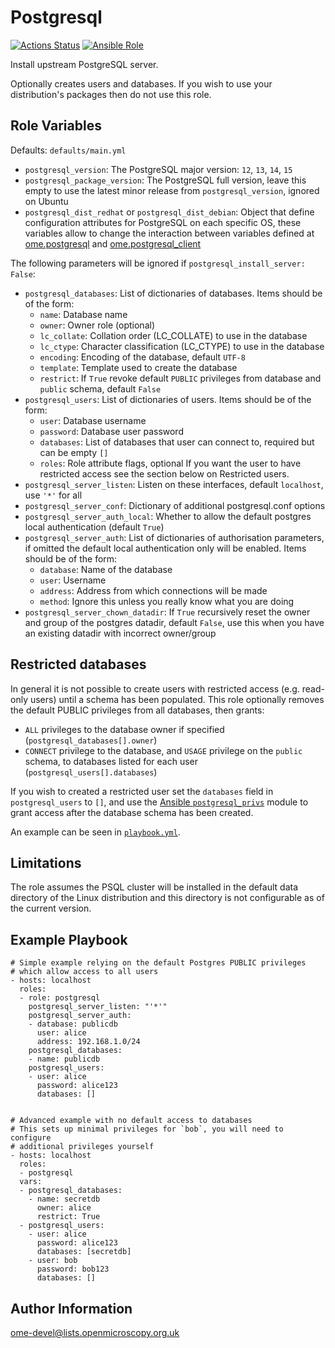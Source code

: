 Postgresql
==========

[![Actions Status](https://github.com/ome/ansible-role-postgresql/workflows/Molecule/badge.svg)](https://github.com/ome/ansible-role-postgresql/actions)
[![Ansible Role](https://img.shields.io/badge/ansible--galaxy-postgresql-blue.svg)](https://galaxy.ansible.com/ui/standalone/roles/ome/postgresql/)

Install upstream PostgreSQL server.

Optionally creates users and databases.
If you wish to use your distribution's packages then do not use this role.

Role Variables
--------------

Defaults: `defaults/main.yml`

- `postgresql_version`: The PostgreSQL major version: `12`, `13`, `14`, `15`
- `postgresql_package_version`: The PostgreSQL full version, leave this empty to use the latest minor release from `postgresql_version`, ignored on Ubuntu
- `postgresql_dist_redhat` or `postgresql_dist_debian`: Object that define configuration attributes for PostgreSQL on each specific OS, these variables allow to change the interaction between variables defined at [ome.postgresql](https://galaxy.ansible.com/ome/postgresql) and [ome.postgresql_client](https://github.com/ome/ansible-role-postgresql-client)

The following parameters will be ignored if `postgresql_install_server: False`:
- `postgresql_databases`: List of dictionaries of databases.
  Items should be of the form:
  - `name`: Database name
  - `owner`: Owner role (optional)
  - `lc_collate`: Collation order (LC_COLLATE) to use in the database
  - `lc_ctype`: Character classification (LC_CTYPE) to use in the database
  - `encoding`: Encoding of the database, default `UTF-8`
  - `template`: Template used to create the database
  - `restrict`: If `True` revoke default `PUBLIC` privileges from database and `public` schema, default `False`
- `postgresql_users`: List of dictionaries of users.
  Items should be of the form:
  - `user`: Database username
  - `password`: Database user password
  - `databases`: List of databases that user can connect to, required but can be empty `[]`
  - `roles`: Role attribute flags, optional
  If you want the user to have restricted access see the section below on Restricted users.
- `postgresql_server_listen`: Listen on these interfaces, default `localhost`, use `'*'` for all
- `postgresql_server_conf`: Dictionary of additional postgresql.conf options
- `postgresql_server_auth_local`: Whether to allow the default postgres local authentication (default `True`)
- `postgresql_server_auth`: List of dictionaries of authorisation parameters, if omitted the default local authentication only will be enabled. Items should be of the form:
  - `database`: Name of the database
  - `user`: Username
  - `address`: Address from which connections will be made
  - `method`: Ignore this unless you really know what you are doing
- `postgresql_server_chown_datadir`: If `True` recursively reset the owner and group of the postgres datadir, default `False`, use this when you have an existing datadir with incorrect owner/group


Restricted databases
--------------------

In general it is not possible to create users with restricted access (e.g. read-only users) until a schema has been populated.
This role optionally removes the default PUBLIC privileges from all databases, then grants:
- `ALL` privileges to the database owner if specified (`postgresql_databases[].owner`)
- `CONNECT` privilege to the database, and `USAGE` privilege on the `public` schema, to databases listed for each user (`postgresql_users[].databases`)

If you wish to created a restricted user set the `databases` field in `postgresql_users` to `[]`, and use the [Ansible `postgresql_privs`](http://docs.ansible.com/ansible/latest/postgresql_privs_module.html) module to grant access after the database schema has been created.

An example can be seen in [`playbook.yml`](playbook.yml).

Limitations
-----------

The role assumes the PSQL cluster will be installed in the default data directory
of the Linux distribution and this directory is not configurable as of the current
version.

Example Playbook
----------------

    # Simple example relying on the default Postgres PUBLIC privileges
    # which allow access to all users
    - hosts: localhost
      roles:
      - role: postgresql
        postgresql_server_listen: "'*'"
        postgresql_server_auth:
        - database: publicdb
          user: alice
          address: 192.168.1.0/24
        postgresql_databases:
        - name: publicdb
        postgresql_users:
        - user: alice
          password: alice123
          databases: []


    # Advanced example with no default access to databases
    # This sets up minimal privileges for `bob`, you will need to configure
    # additional privileges yourself
    - hosts: localhost
      roles:
      - postgresql
      vars:
      - postgresql_databases:
        - name: secretdb
          owner: alice
          restrict: True
      - postgresql_users:
        - user: alice
          password: alice123
          databases: [secretdb]
        - user: bob
          password: bob123
          databases: []


Author Information
------------------

ome-devel@lists.openmicroscopy.org.uk
